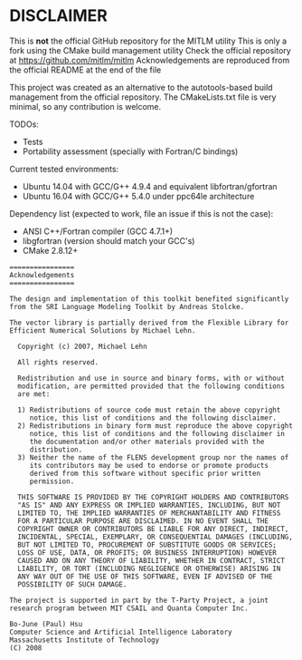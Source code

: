 # DISCLAIMER
This is **not** the official GitHub repository for the MITLM utility
This is only a fork using the CMake build management utility
Check the official repository at https://github.com/mitlm/mitlm
Acknowledgements are reproduced from the official README at the end of the file

This project was created as an alternative to the autotools-based build management from the official repository. The CMakeLists.txt file is very minimal, so any contribution is welcome.

TODOs:
* Tests
* Portability assessment (specially with Fortran/C bindings)

Current tested environments:
* Ubuntu 14.04 with GCC/G++ 4.9.4 and equivalent libfortran/gfortran
* Ubuntu 16.04 with GCC/G++ 5.4.0 under ppc64le architecture

Dependency list (expected to work, file an issue if this is not the case):
* ANSI C++/Fortran compiler (GCC 4.7.1+)
* libgfortran (version should match your GCC's)
* CMake 2.8.12+

```
================
Acknowledgements
================

The design and implementation of this toolkit benefited significantly
from the SRI Language Modeling Toolkit by Andreas Stolcke.

The vector library is partially derived from the Flexible Library for
Efficient Numerical Solutions by Michael Lehn.

  Copyright (c) 2007, Michael Lehn

  All rights reserved.

  Redistribution and use in source and binary forms, with or without
  modification, are permitted provided that the following conditions
  are met:

  1) Redistributions of source code must retain the above copyright
     notice, this list of conditions and the following disclaimer.
  2) Redistributions in binary form must reproduce the above copyright
     notice, this list of conditions and the following disclaimer in
     the documentation and/or other materials provided with the
     distribution.
  3) Neither the name of the FLENS development group nor the names of
     its contributors may be used to endorse or promote products
     derived from this software without specific prior written
     permission.

  THIS SOFTWARE IS PROVIDED BY THE COPYRIGHT HOLDERS AND CONTRIBUTORS
  "AS IS" AND ANY EXPRESS OR IMPLIED WARRANTIES, INCLUDING, BUT NOT
  LIMITED TO, THE IMPLIED WARRANTIES OF MERCHANTABILITY AND FITNESS
  FOR A PARTICULAR PURPOSE ARE DISCLAIMED. IN NO EVENT SHALL THE
  COPYRIGHT OWNER OR CONTRIBUTORS BE LIABLE FOR ANY DIRECT, INDIRECT,
  INCIDENTAL, SPECIAL, EXEMPLARY, OR CONSEQUENTIAL DAMAGES (INCLUDING,
  BUT NOT LIMITED TO, PROCUREMENT OF SUBSTITUTE GOODS OR SERVICES;
  LOSS OF USE, DATA, OR PROFITS; OR BUSINESS INTERRUPTION) HOWEVER
  CAUSED AND ON ANY THEORY OF LIABILITY, WHETHER IN CONTRACT, STRICT
  LIABILITY, OR TORT (INCLUDING NEGLIGENCE OR OTHERWISE) ARISING IN
  ANY WAY OUT OF THE USE OF THIS SOFTWARE, EVEN IF ADVISED OF THE
  POSSIBILITY OF SUCH DAMAGE.

The project is supported in part by the T-Party Project, a joint
research program between MIT CSAIL and Quanta Computer Inc.

Bo-June (Paul) Hsu
Computer Science and Artificial Intelligence Laboratory
Massachusetts Institute of Technology
(C) 2008 
```


